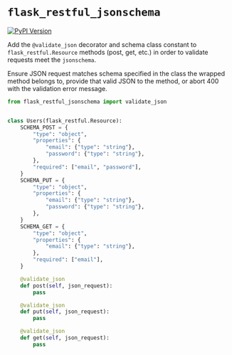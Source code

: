 # `flask_restful_jsonschema`

[![PyPI Version](https://img.shields.io/pypi/v/flask_restful_jsonschema.svg?style=flat-square)](https://pypi.python.org/pypi/flask_restful_jsonschema/)

Add the `@validate_json` decorator and schema class constant to
`flask_restful.Resource` methods (post, get, etc.) in order to validate
requests meet the `jsonschema`.

Ensure JSON request matches schema specified in the class the wrapped method
belongs to, provide that valid JSON to the method, or abort 400 with the
validation error message.


```python
from flask_restful_jsonschema import validate_json


class Users(flask_restful.Resource):
    SCHEMA_POST = {
        "type": "object",
        "properties": {
            "email": {"type": "string"},
            "password": {"type": "string"},
        },
        "required": ["email", "password"],
    }
    SCHEMA_PUT = {
        "type": "object",
        "properties": {
            "email": {"type": "string"},
            "password": {"type": "string"},
        },
    }
    SCHEMA_GET = {
        "type": "object",
        "properties": {
            "email": {"type": "string"},
        },
        "required": ["email"],
    }

    @validate_json
    def post(self, json_request):
        pass

    @validate_json
    def put(self, json_request):
        pass

    @validate_json
    def get(self, json_request):
        pass
```

